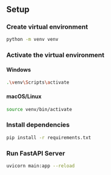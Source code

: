 # 

## Setup

### Create virtual environment
```bash
python -m venv venv
```

### Activate the virtual environment
#### Windows
```bash
.\venv\Scripts\activate
```

#### macOS/Linux
```bash
source venv/bin/activate
```

### Install dependencies
```bash
pip install -r requirements.txt
```

### Run FastAPI Server
```bash
uvicorn main:app --reload
```
